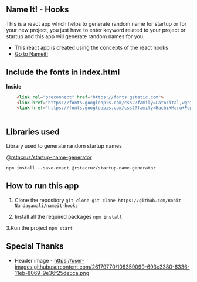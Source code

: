 
## Name It! - Hooks
This is a react app which helps to generate random name for startup or for your new project, you just have to enter keyword related to your project or startup and this app will generate random names for you.
- This react app is created using the concepts of the react hooks
- [Go to Nameit! ](https://rohit-nandagawali.github.io/nameit-hooks/)


## Include the fonts in index.html

**Inside**
  
```html
    <link rel="preconnect" href="https://fonts.gstatic.com">
    <link href="https://fonts.googleapis.com/css2?family=Lato:ital,wght@0,100;0,300;0,400;0,700;0,900;1,100;1,300;1,400;1,700;1,900&display=swap" rel="stylesheet">
    <link href="https://fonts.googleapis.com/css2?family=Hachi+Maru+Pop&display=swap" rel="stylesheet">
    
```
## Libraries used

Library used to generate random startup names

[@rstacruz/startup-name-generator](https://www.npmjs.com/package/@rstacruz/startup-name-generator)

 ```
 npm install --save-exact @rstacruz/startup-name-generator
 ```

## How to run this app

1. Clone the repository 
 ```git clone git clone https://github.com/Rohit-Nandagawali/nameit-hooks```
 
2. Install all the required packages 
```npm install```

3.Run the project
```npm start```

## Special Thanks

- Header image - https://user-images.githubusercontent.com/26179770/106359099-693e3380-6336-11eb-8069-9e36f25de5ca.png
